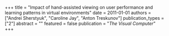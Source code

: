 +++
title = "Impact of hand-assisted viewing on user performance and learning patterns in virtual environments"
date = 2011-01-01
authors = ["Andrei Sherstyuk", "Caroline Jay", "Anton Treskunov"]
publication_types = ["2"]
abstract = ""
featured = false
publication = "*The Visual Computer*"
+++

